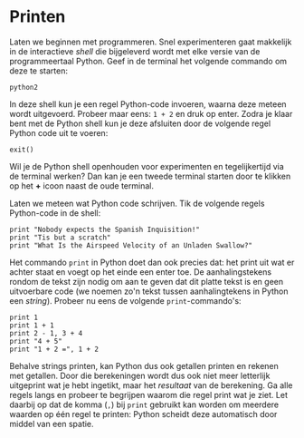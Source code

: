# Printen

Laten we beginnen met programmeren. Snel experimenteren gaat makkelijk in de interactieve *shell* die bijgeleverd wordt met elke versie van de programmeertaal Python. Geef in de terminal het volgende commando om deze te starten:

    python2

In deze shell kun je een regel Python-code invoeren, waarna deze meteen wordt uitgevoerd. Probeer maar eens: `1 + 2` en druk op enter. Zodra je klaar bent met de Python shell kun je deze afsluiten door de volgende regel Python code uit te voeren:

	exit()

Wil je de Python shell openhouden voor experimenten en tegelijkertijd via de terminal werken? Dan kan je een tweede terminal starten door te klikken op het **+** icoon naast de oude terminal.

Laten we meteen wat Python code schrijven. Tik de volgende regels Python-code in de shell:

	print "Nobody expects the Spanish Inquisition!"
	print "Tis but a scratch"
	print "What Is the Airspeed Velocity of an Unladen Swallow?"

Het commando `print` in Python doet dan ook precies dat: het print uit wat er achter staat en voegt op het einde een enter toe. De aanhalingstekens rondom de tekst zijn nodig om aan te geven dat dit platte tekst is en geen uitvoerbare code (we noemen zo'n tekst tussen aanhalingtekens in Python een *string*). Probeer nu eens de volgende `print`-commando's:

	print 1
	print 1 + 1
	print 2 - 1, 3 + 4
	print "4 + 5"
	print "1 + 2 =", 1 + 2

Behalve strings printen, kan Python dus ook getallen printen en rekenen met getallen. Door die berekeningen wordt dus ook niet meer letterlijk uitgeprint wat je hebt ingetikt, maar het *resultaat* van de berekening. Ga alle regels langs en probeer te begrijpen waarom die regel print wat je ziet. Let daarbij op dat de komma (`,`) bij `print` gebruikt kan worden om meerdere waarden op één regel te printen: Python scheidt deze automatisch door middel van een spatie.
